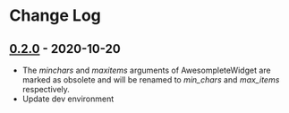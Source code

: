 # Change Log

## [0.2.0](https://github.com/dldevinc/django-awesomplete/tree/v0.2.0) - 2020-10-20
- The *minchars* and *maxitems* arguments of AwesompleteWidget 
are marked as obsolete and will be renamed to *min_chars* and *max_items*
respectively.
- Update dev environment
